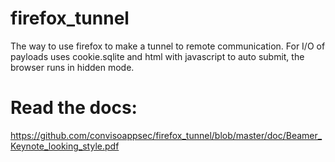 # firefox_tunnel
The way to use firefox to make a tunnel to remote communication.
For I/O of payloads uses cookie.sqlite and html with javascript to auto submit, the browser runs in hidden mode.


# Read the docs:
https://github.com/convisoappsec/firefox_tunnel/blob/master/doc/Beamer_Keynote_looking_style.pdf
